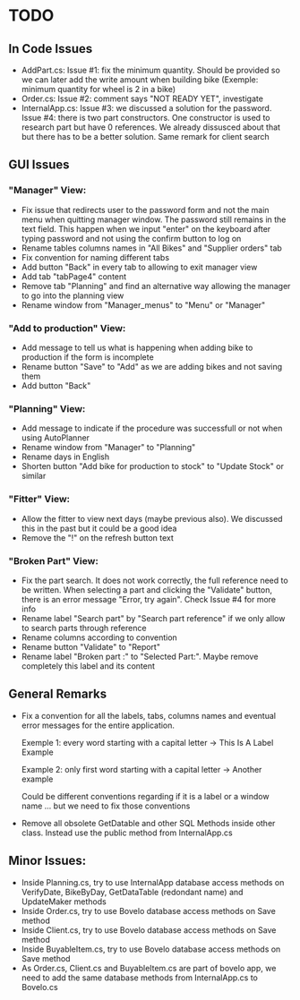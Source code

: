 # TODO
## In Code Issues
- AddPart.cs:
Issue #1: fix the minimum quantity. Should be provided so we can later add the write amount when building bike
(Exemple: minimum quantity for wheel is 2 in a bike)
- Order.cs:
Issue #2: comment says "NOT READY YET", investigate
- InternalApp.cs:
Issue #3: we discussed a solution for the password. 
Issue #4: there is two part constructors. One constructor is used to research part but have 0 references. 
We already dissusced about that but there has to be a better solution. Same remark for client search

## GUI Issues
### "Manager" View:
- Fix issue that redirects user to the password form and not the main menu when quitting manager window. The password still remains in the text field. 
This happen when we input "enter" on the keyboard after typing password and not using the confirm button to log on
- Rename tables columns names in "All Bikes" and "Supplier orders" tab
- Fix convention for naming different tabs
- Add button "Back" in every tab to allowing to exit manager view
- Add tab "tabPage4" content
- Remove tab "Planning" and find an alternative way allowing the manager to go into the planning view
- Rename window from "Manager_menus" to "Menu" or "Manager"

### "Add to production" View: 
- Add message to tell us what is happening when adding bike to production if the form is incomplete
- Rename button "Save" to "Add" as we are adding bikes and not saving them
- Add button "Back"

### "Planning" View: 
- Add message to indicate if the procedure was successfull or not when using AutoPlanner
- Rename window from "Manager" to "Planning"
- Rename days in English
- Shorten button "Add bike for production to stock" to "Update Stock" or similar

### "Fitter" View:
- Allow the fitter to view next days (maybe previous also). We discussed this in the past but it could be a good idea
- Remove the "!" on the refresh button text

### "Broken Part" View:
- Fix the part search. It does not work correctly, the full reference need to be written. 
When selecting a part and clicking the "Validate" button, there is an error message "Error, try again". Check Issue #4 for more info
- Rename label "Search part" by "Search part reference" if we only allow to search parts through reference
- Rename columns according to convention
- Rename button "Validate" to "Report"
- Rename label "Broken part :" to "Selected Part:". Maybe remove completely this label and its content

## General Remarks

- Fix a convention for all the labels, tabs, columns names and eventual error messages for the entire application.

    Exemple 1: every word starting with a capital letter -> This Is A Label Example
    
    Example 2: only first word starting with a capital letter -> Another example

    Could be different conventions regarding if it is a label or a window name ... but we need to fix those conventions
- Remove all obsolete GetDatable and other SQL Methods inside other class. Instead use the public method from InternalApp.cs

## Minor Issues:
- Inside Planning.cs, try to use InternalApp database access methods on VerifyDate, BikeByDay, GetDataTable (redondant name) and UpdateMaker methods
- Inside Order.cs, try to use Bovelo database access methods on Save method
- Inside Client.cs, try to use Bovelo database access methods on Save method
- Inside BuyableItem.cs, try to use Bovelo database access methods on Save method
- As Order.cs, Client.cs and BuyableItem.cs are part of bovelo app, we need to add the same database methods from InternalApp.cs to Bovelo.cs
